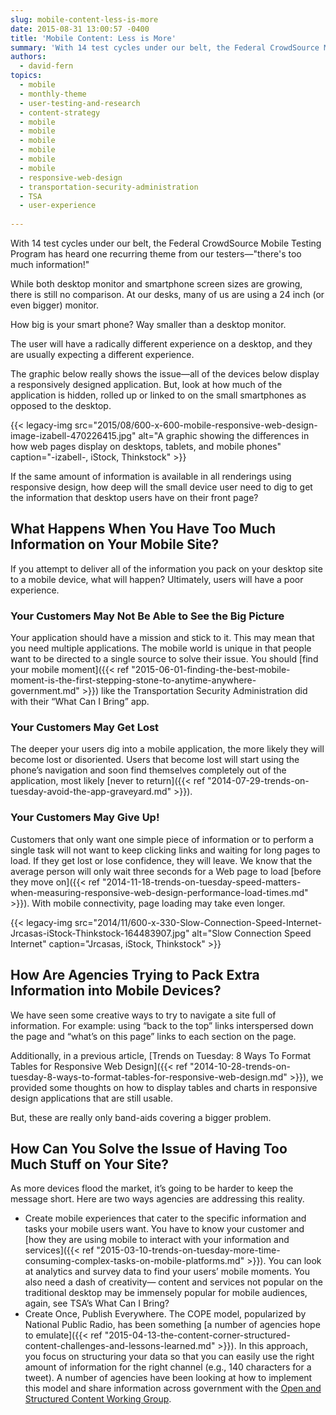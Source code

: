 ```yaml
---
slug: mobile-content-less-is-more
date: 2015-08-31 13:00:57 -0400
title: 'Mobile Content: Less is More'
summary: 'With 14 test cycles under our belt, the Federal CrowdSource Mobile Testing Program has heard one recurring theme from our testers&mdash;&#8221;there&#8217;s too much information!&#8221; While both desktop monitor and smartphone screen sizes are growing, there is still no comparison. At our desks, many of us are using a 24 inch (or even bigger) monitor. How big is your'
authors:
  - david-fern
topics:
  - mobile
  - monthly-theme
  - user-testing-and-research
  - content-strategy
  - mobile
  - mobile
  - mobile
  - mobile
  - mobile
  - mobile
  - responsive-web-design
  - transportation-security-administration
  - TSA
  - user-experience
  
---
```


With 14 test cycles under our belt, the Federal CrowdSource Mobile Testing Program has heard one recurring theme from our testers—"there's too much information!"

While both desktop monitor and smartphone screen sizes are growing, there is still no comparison. At our desks, many of us are using a 24 inch (or even bigger) monitor.

How big is your smart phone? Way smaller than a desktop monitor.

The user will have a radically different experience on a desktop, and they are usually expecting a different experience.

The graphic below really shows the issue—all of the devices below display a responsively designed application. But, look at how much of the application is hidden, rolled up or linked to on the small smartphones as opposed to the desktop.

{{< legacy-img src="2015/08/600-x-600-mobile-responsive-web-design-image-izabell-470226415.jpg" alt="A graphic showing the differences in how web pages display on desktops, tablets, and mobile phones" caption="-izabell-, iStock, Thinkstock" >}}

If the same amount of information is available in all renderings using responsive design, how deep will the small device user need to dig to get the information that desktop users have on their front page?

## What Happens When You Have Too Much Information on Your Mobile Site?

If you attempt to deliver all of the information you pack on your desktop site to a mobile device, what will happen? Ultimately, users will have a poor experience.

### Your Customers May Not Be Able to See the Big Picture

Your application should have a mission and stick to it. This may mean that you need multiple applications. The mobile world is unique in that people want to be directed to a single source to solve their issue. You should [find your mobile moment]({{< ref "2015-06-01-finding-the-best-mobile-moment-is-the-first-stepping-stone-to-anytime-anywhere-government.md" >}}) like the Transportation Security Administration did with their &#8220;What Can I Bring&#8221; app.

### Your Customers May Get Lost

The deeper your users dig into a mobile application, the more likely they will become lost or disoriented. Users that become lost will start using the phone’s navigation and soon find themselves completely out of the application, most likely [never to return]({{< ref "2014-07-29-trends-on-tuesday-avoid-the-app-graveyard.md" >}}).

### Your Customers May Give Up!

Customers that only want one simple piece of information or to perform a single task will not want to keep clicking links and waiting for long pages to load. If they get lost or lose confidence, they will leave. We know that the average person will only wait three seconds for a Web page to load [before they move on]({{< ref "2014-11-18-trends-on-tuesday-speed-matters-when-measuring-responsive-web-design-performance-load-times.md" >}}). With mobile connectivity, page loading may take even longer.

{{< legacy-img src="2014/11/600-x-330-Slow-Connection-Speed-Internet-Jrcasas-iStock-Thinkstock-164483907.jpg" alt="Slow Connection Speed Internet" caption="Jrcasas, iStock, Thinkstock" >}} 

## How Are Agencies Trying to Pack Extra Information into Mobile Devices?

We have seen some creative ways to try to navigate a site full of information. For example: using “back to the top” links interspersed down the page and “what’s on this page” links to each section on the page.

Additionally, in a previous article, [Trends on Tuesday: 8 Ways To Format Tables for Responsive Web Design]({{< ref "2014-10-28-trends-on-tuesday-8-ways-to-format-tables-for-responsive-web-design.md" >}}), we provided some thoughts on how to display tables and charts in responsive design applications that are still usable.

But, these are really only band-aids covering a bigger problem.

## How Can You Solve the Issue of Having Too Much Stuff on Your Site?

As more devices flood the market, it’s going to be harder to keep the message short. Here are two ways agencies are addressing this reality.

  * Create mobile experiences that cater to the specific information and tasks your mobile users want. You have to know your customer and [how they are using mobile to interact with your information and services]({{< ref "2015-03-10-trends-on-tuesday-more-time-consuming-complex-tasks-on-mobile-platforms.md" >}}). You can look at analytics and survey data to find your users’ mobile moments. You also need a dash of creativity— content and services not popular on the traditional desktop may be immensely popular for mobile audiences, again, see TSA’s What Can I Bring?
  * Create Once, Publish Everywhere. The COPE model, popularized by National Public Radio, has been something [a number of agencies hope to emulate]({{< ref "2015-04-13-the-content-corner-structured-content-challenges-and-lessons-learned.md" >}}). In this approach, you focus on structuring your data so that you can easily use the right amount of information for the right channel (e.g., 140 characters for a tweet). A number of agencies have been looking at how to implement this model and share information across government with the [Open and Structured Content Working Group](http://gsa.github.io/Open-And-Structured-Content-Models/index.html).
